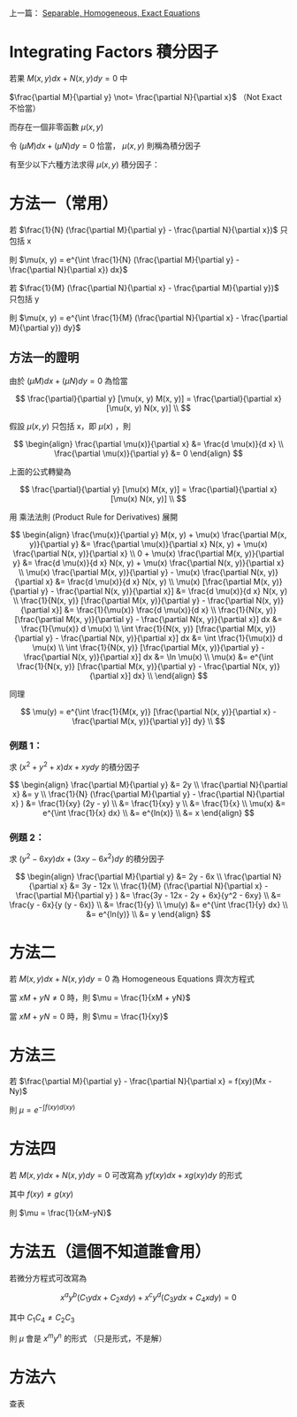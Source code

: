 上一篇： [Separable, Homogeneous, Exact Equations](post\2023-02-04-ODE-Separable-Homogeneous-Exact-Equations.md)

# Integrating Factors 積分因子

若果 $M(x, y) dx + N(x, y) dy = 0$ 中

$\frac{\partial M}{\partial y} \not= \frac{\partial N}{\partial x}$ （Not Exact 不恰當）

而存在一個非零函數 $\mu(x, y)$ 

令 $(\mu M) dx + (\mu N) dy = 0$ 恰當， $\mu(x, y)$ 則稱為積分因子

有至少以下六種方法求得 $\mu(x, y)$ 積分因子：

# 方法一（常用）

若 $\frac{1}{N} (\frac{\partial M}{\partial y} - \frac{\partial N}{\partial x})$ 只包括 x

則 $\mu(x, y) = e^{\int \frac{1}{N} (\frac{\partial M}{\partial y} - \frac{\partial N}{\partial x}) dx}$

若 $\frac{1}{M} (\frac{\partial N}{\partial x} - \frac{\partial M}{\partial y})$ 只包括 y

則 $\mu(x, y) = e^{\int \frac{1}{M} (\frac{\partial N}{\partial x} - \frac{\partial M}{\partial y}) dy}$

## 方法一的證明

由於 $(\mu M) dx + (\mu N) dy = 0$ 為恰當

$$
\frac{\partial}{\partial y} [\mu(x, y) M(x, y)] = \frac{\partial}{\partial x} [\mu(x, y) N(x, y)] \\
$$

假設 $\mu(x, y)$ 只包括 x，即 $\mu(x)$ ，則

$$
\begin{align}
\frac{\partial \mu(x)}{\partial x} &= \frac{d \mu(x)}{d x} \\
\frac{\partial \mu(x)}{\partial y} &= 0
\end{align}
$$

上面的公式轉變為

$$
\frac{\partial}{\partial y} [\mu(x) M(x, y)] = \frac{\partial}{\partial x} [\mu(x) N(x, y)] \\
$$

用 乘法法則 (Product Rule for Derivatives) 展開

$$
\begin{align}
\frac{\mu(x)}{\partial y} M(x, y) + \mu(x) \frac{\partial M(x, y)}{\partial y} &= \frac{\partial \mu(x)}{\partial x} N(x, y) + \mu(x) \frac{\partial N(x, y)}{\partial x} \\
0 + \mu(x) \frac{\partial M(x, y)}{\partial y} &= \frac{d \mu(x)}{d x} N(x, y) + \mu(x) \frac{\partial N(x, y)}{\partial x} \\
\mu(x) \frac{\partial M(x, y)}{\partial y} - \mu(x) \frac{\partial N(x, y)}{\partial x} &= \frac{d \mu(x)}{d x} N(x, y) \\
\mu(x) [\frac{\partial M(x, y)}{\partial y} - \frac{\partial N(x, y)}{\partial x}] &= \frac{d \mu(x)}{d x} N(x, y) \\
\frac{1}{N(x, y)} [\frac{\partial M(x, y)}{\partial y} - \frac{\partial N(x, y)}{\partial x}] &= \frac{1}{\mu(x)} \frac{d \mu(x)}{d x} \\
\frac{1}{N(x, y)} [\frac{\partial M(x, y)}{\partial y} - \frac{\partial N(x, y)}{\partial x}] dx &= \frac{1}{\mu(x)} d \mu(x) \\
\int \frac{1}{N(x, y)} [\frac{\partial M(x, y)}{\partial y} - \frac{\partial N(x, y)}{\partial x}] dx &= \int \frac{1}{\mu(x)} d \mu(x) \\
\int \frac{1}{N(x, y)} [\frac{\partial M(x, y)}{\partial y} - \frac{\partial N(x, y)}{\partial x}] dx &= \ln \mu(x) \\
\mu(x) &= e^{\int \frac{1}{N(x, y)} [\frac{\partial M(x, y)}{\partial y} - \frac{\partial N(x, y)}{\partial x}] dx} \\
\end{align}
$$

同理

$$
\mu(y) = e^{\int \frac{1}{M(x, y)} [\frac{\partial N(x, y)}{\partial x} - \frac{\partial M(x, y)}{\partial y}] dy} \\
$$

### 例題 1：

求 $(x^2 + y^2 + x) dx + xy dy$ 的積分因子

$$
\begin{align}
\frac{\partial M}{\partial y} &= 2y \\
\frac{\partial N}{\partial x} &= y \\
\frac{1}{N} (\frac{\partial M}{\partial y} - \frac{\partial N}{\partial x} ) &= \frac{1}{xy} (2y - y) \\
&= \frac{1}{xy} y \\
&= \frac{1}{x} \\
\mu(x) &= e^{\int \frac{1}{x} dx} \\
&= e^{ln(x)} \\
&= x
\end{align}
$$

### 例題 2：

求 $(y^2 - 6xy) dx + (3xy - 6x^2) dy$ 的積分因子

$$
\begin{align}
\frac{\partial M}{\partial y} &= 2y - 6x \\
\frac{\partial N}{\partial x} &= 3y - 12x \\
\frac{1}{M} (\frac{\partial N}{\partial x} - \frac{\partial M}{\partial y} ) &= \frac{3y - 12x - 2y + 6x}{y^2 - 6xy}  \\
&= \frac{y - 6x}{y (y - 6x)} \\
&= \frac{1}{y} \\
\mu(y) &= e^{\int \frac{1}{y} dx} \\
&= e^{ln(y)} \\
&= y
\end{align}
$$

# 方法二

若 $M(x, y) dx + N(x, y) dy = 0$ 為 Homogeneous Equations 齊次方程式

當 $xM + yN \not = 0$ 時，則 $\mu = \frac{1}{xM + yN}$

當 $xM + yN = 0$ 時，則 $\mu = \frac{1}{xy}$

# 方法三

若 $\frac{\partial M}{\partial y} - \frac{\partial N}{\partial x} = f(xy)(Mx - Ny)$

則 $\mu = e^{-\int f(xy) d(xy)}$

# 方法四

若 $M(x, y) dx + N(x, y) dy = 0$ 可改寫為 $yf(xy) dx + x g(xy) dy$ 的形式

其中 $f(xy) \not = g(xy)$

則 $\mu = \frac{1}{xM-yN}$

# 方法五（這個不知道誰會用）

若微分方程式可改寫為

$$
x^ay^b(C_1 y dx + C_2 x dy) + x^c y^d (C_3 y dx + C_4 x dy) = 0
$$


其中 $C_1  C_4 \not = C_2 C_3$ 

則 $\mu$ 會是 $x^m y^n$ 的形式 （只是形式，不是解）

# 方法六

查表
